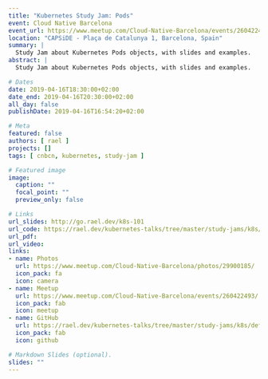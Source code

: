 ```yaml
---
title: "Kubernetes Study Jam: Pods"
event: Cloud Native Barcelona
event_url: https://www.meetup.com/Cloud-Native-Barcelona/events/260422493/
location: "CAPSiDE - Plaça de Catalunya 1, Barcelona, Spain"
summary: |
  Study Jam about Kubernetes Pods objects, with slides and examples.
abstract: |
  Study Jam about Kubernetes Pods objects, with slides and examples.

# Dates
date: 2019-04-16T18:30:00+02:00
date_end: 2019-04-16T20:30:00+02:00
all_day: false
publishDate: 2019-04-16T16:54:20+02:00

# Meta
featured: false
authors: [ rael ]
projects: []
tags: [ cnbcn, kubernetes, study-jam ]

# Featured image
image:
  caption: ""
  focal_point: ""
  preview_only: false

# Links
url_slides: http://go.rael.dev/k8s-101
url_code: https://rael.dev/kubernetes-talks/tree/master/study-jams/k8s/default/pods
url_pdf:
url_video:
links:
- name: Photos
  url: https://www.meetup.com/Cloud-Native-Barcelona/photos/29900185/
  icon_pack: fa
  icon: camera
- name: Meetup
  url: https://www.meetup.com/Cloud-Native-Barcelona/events/260422493/
  icon_pack: fab
  icon: meetup
- name: GitHub
  url: https://rael.dev/kubernetes-talks/tree/master/study-jams/k8s/default/pods
  icon_pack: fab
  icon: github

# Markdown Slides (optional).
slides: ""
---
```

